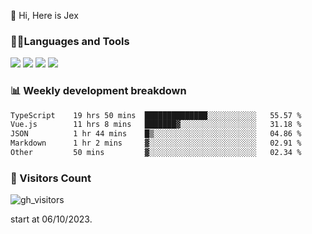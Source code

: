  👋 Hi, Here is Jex

 

### 🧑‍💻Languages and Tools

<code><a href="https://react.dev"><img src="https://api.iconify.design/logos:react.svg" /></a></code>
<code><a href="https://github.com/vuejs/core"><img src="https://api.iconify.design/logos:vue.svg" /></a></code> 
<code><a href="https://github.com/microsoft/TypeScript"><img src="https://api.iconify.design/logos:typescript-icon.svg" /></a></code>
<code><a href="https://threejs.org/"><img src="https://api.iconify.design/logos:threejs.svg" /></a></code>

### 📊 Weekly development breakdown

<!--START_SECTION:waka-->

```txt
TypeScript    19 hrs 50 mins  ██████████████░░░░░░░░░░░   55.57 %
Vue.js        11 hrs 8 mins   ███████▓░░░░░░░░░░░░░░░░░   31.18 %
JSON          1 hr 44 mins    █▒░░░░░░░░░░░░░░░░░░░░░░░   04.86 %
Markdown      1 hr 2 mins     ▓░░░░░░░░░░░░░░░░░░░░░░░░   02.91 %
Other         50 mins         ▓░░░░░░░░░░░░░░░░░░░░░░░░   02.34 %
```

<!--END_SECTION:waka-->


### 👀 Visitors Count

![gh_visitors](https://profile-counter.glitch.me/jexlau/count.svg)

start at 06/10/2023.
